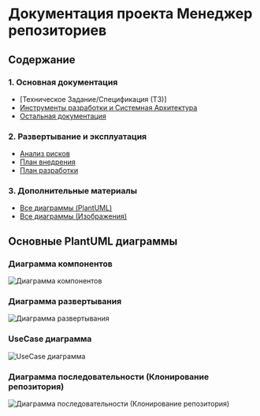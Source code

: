 # Документация проекта Менеджер репозиториев

## Содержание

### 1. Основная документация
- [Техническое Задание/Спецификация (ТЗ)]
- [Инструменты разработки и Системная Архитектура]()
- [Остальная документация]()

### 2. Развертывание и эксплуатация
- [Анализ рисков]()
- [План внедрения]()
- [План разработки]()

### 3. Дополнительные материалы
- [Все диаграммы (PlantUML)]()
- [Все диаграммы (Изображения)]()






## Основные PlantUML диаграммы

### Диаграмма компонентов

![Диаграмма компонентов]()

### Диаграмма развертывания

![Диаграмма развертывания]()

### UseCase диаграмма

![UseCase диаграмма]()

### Диаграмма последовательности (Клонирование репозитория)

![Диаграмма последовательности (Клонирование репозитория)]()